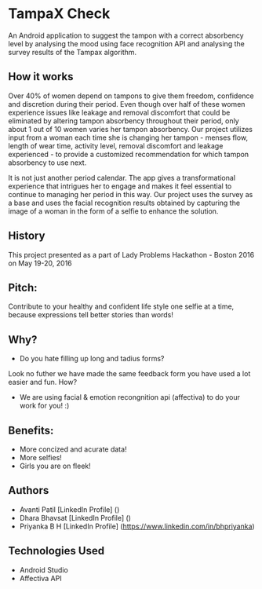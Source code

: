 # TampaX Check

An Android application to suggest the tampon with a correct absorbency level by analysing the mood using face recognition API and analysing the survey results of the Tampax algorithm.

## How it works 
Over 40% of women depend on tampons to give them freedom, confidence and discretion during their period. Even though over half of these women experience issues like leakage and removal discomfort that could be eliminated by altering tampon absorbency throughout their period, only about 1 out of 10 women varies her tampon absorbency. Our project utilizes input from a woman each time she is changing her tampon - menses flow, length of wear time, activity level, removal discomfort and leakage experienced - to provide a customized recommendation for which tampon absorbency to use next. 

It is not just another period calendar. The app gives a transformational experience that intrigues her to engage and makes it feel essential to continue to managing her period in this way. Our project uses the survey as a base and uses the facial recognition results obtained by capturing the image of a woman in the form of a selfie to enhance the solution.

## History

This project presented as a part of Lady Problems Hackathon - Boston 2016 on May 19-20, 2016

## Pitch:
Contribute to your healthy and confident life style one selfie at a time,
because expressions tell better stories than words!

## Why? 
* Do you hate filling up long and tadius forms?

Look no futher we have made the same feedback form you have used a lot easier and fun.
How? 
* We are using facial & emotion recongnition api (affectiva) to do your work for you! :)

## Benefits:
* More concized and acurate data!
* More selfies!
* Girls you are on fleek!

## Authors
* Avanti Patil [LinkedIn Profile] ()
* Dhara Bhavsat [LinkedIn Profile] ()
* Priyanka B H [LinkedIn Profile] (https://www.linkedin.com/in/bhpriyanka)

## Technologies Used
* Android Studio
* Affectiva API

